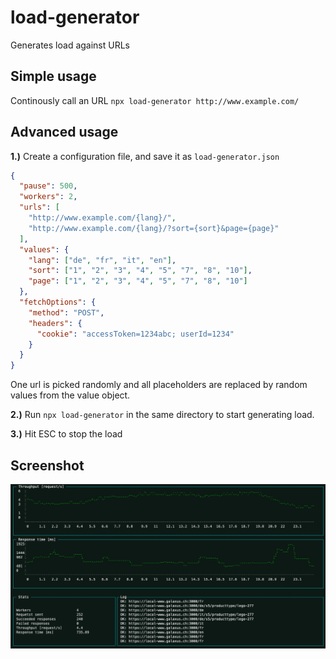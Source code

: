 # load-generator

Generates load against URLs

## Simple usage

Continously call an URL
`npx load-generator http://www.example.com/`

## Advanced usage
**1.)** Create a configuration file, and save it as `load-generator.json`

```json
{
  "pause": 500,
  "workers": 2,
  "urls": [
    "http://www.example.com/{lang}/",
    "http://www.example.com/{lang}/?sort={sort}&page={page}"
  ],
  "values": {
    "lang": ["de", "fr", "it", "en"],
    "sort": ["1", "2", "3", "4", "5", "7", "8", "10"],
    "page": ["1", "2", "3", "4", "5", "7", "8", "10"]
  },
  "fetchOptions": {
    "method": "POST",
    "headers": {
      "cookie": "accessToken=1234abc; userId=1234"
    }
  }
}
```

One url is picked randomly and all placeholders are replaced by random values from the value object.

**2.)** Run `npx load-generator` in the same directory to start generating load.

**3.)** Hit ESC to stop the load

## Screenshot

![screenshot](screenshot.png)
